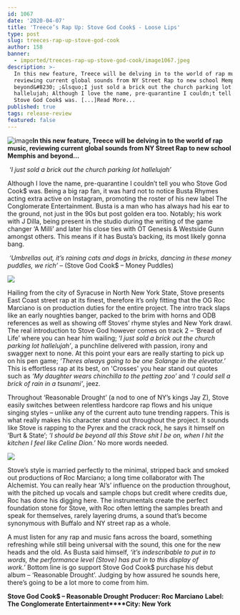 ```yaml
---
id: 1067
date: '2020-04-07'
title: 'Treece’s Rap Up: Stove God Cook$ - Loose Lips'
type: post
slug: treeces-rap-up-stove-god-cook
author: 158
banner:
  - imported/treeces-rap-up-stove-god-cook/image1067.jpeg
description: >-
  In this new feature, Treece will be delving in to the world of rap music,
  reviewing current global sounds from NY Street Rap to new school Memphis and
  beyond&#8230; ;&lsquo;I just sold a brick out the church parking lot
  hallelujah; Although I love the name, pre-quarantine I couldn;t tell you who
  Stove God Cook$ was. [...]Read More...
published: true
tags: release-review
featured: false
---
```

![image](../imported/treeces-rap-up-stove-god-cook/image1067.jpeg)**In this new feature, Treece will be delving in to the world of rap music, reviewing current global sounds from NY Street Rap to new school Memphis and beyond…**

 _‘I just sold a brick out the church parking lot hallelujah’_

Although I love the name, pre-quarantine I couldn’t tell you who Stove God Cook$ was. Being a big rap fan, it was hard not to notice Busta Rhymes acting extra active on Instagram, promoting the roster of his new label The Conglomerate Entertainment. Busta is a man who has always had his ear to the ground, not just in the 90s but post golden era too. Notably; his work with J Dilla, being present in the studio during the writing of the game changer ‘A Milli’ and later his close ties with OT Genesis & Westside Gunn amongst others. This means if it has Busta’s backing, its most likely gonna bang.

 _‘Umbrellas out, it’s raining cats and dogs in bricks, dancing in these money puddles, we rich’_ – (Stove God Cook$ – Money Puddles)

![](/wp-content/uploads/live/img/wysiwyg/5e8c54fce5d21.jpg)

Hailing from the city of Syracuse in North New York State, Stove presents East Coast street rap at its finest, therefore it’s only fitting that the OG Roc Marciano is on production duties for the entire project. The intro track slaps like an early noughties banger, packed to the brim with horns and ODB references as well as showing off Stoves’ rhyme styles and New York drawl. The real introduction to Stove God however comes on track 2 – ‘Bread of Life’ where you can hear him wailing; ‘_I just sold a brick out the church parking lot hallelujah’_, a punchline delivered with passion, irony and swagger next to none. At this point your ears are really starting to pick up on his pen game; _‘Theres always going to be one Solange in the elevator.’_ This is effortless rap at its best, on 'Crosses' you hear stand out quotes such as _‘My daughter wears chinchilla to the petting zoo’_ and _‘I could sell a brick of rain in a tsunami’_, jeez. 

Throughout ‘Reasonable Drought’ (a nod to one of NY’s kings Jay Z), Stove easily switches between relentless hardcore rap flows and his unique singing styles – unlike any of the current auto tune trending rappers. This is what really makes his character stand out throughout the project. It sounds like Stove is rapping to the Pyrex and the crack rock, he says it himself on ‘Burt & State’; _‘I should be beyond all this Stove shit I be on, when I hit the kitchen I feel like Celine Dion.’_ No more words needed. 

![](/wp-content/uploads/live/img/wysiwyg/5e8c550e105e8.jpg)

Stove’s style is married perfectly to the minimal, stripped back and smoked out productions of Roc Marciano; a long time collaborator with The Alchemist. You can really hear ‘Al’s’ influence on the production throughout, with the pitched up vocals and sample chops but credit where credits due, Roc has done his digging here. The instrumentals create the perfect foundation stone for Stove, with Roc often letting the samples breath and speak for themselves, rarely layering drums, a sound that’s become synonymous with Buffalo and NY street rap as a whole.

A must listen for any rap and music fans across the board, something refreshing while still being universal with the sound, this one for the new heads and the old. As Busta said himself, _‘it’s indescribable to put in to words, the performance level (Stove) has put in to this display of work.’_ Bottom line is go support Stove God Cook$ purchase his debut album – ‘Reasonable Drought’. Judging by how assured he sounds here, there’s going to be a lot more to come from him.

**Stove God Cook$ – Reasonable Drought** **Producer: Roc Marciano** **Label: The Conglomerate Entertainment****City: New York**